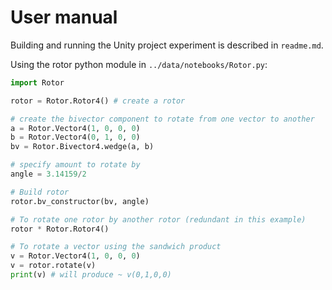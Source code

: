 # User manual 

<!-- Describe how to use your software, if this makes sense for your code. Almost all projects should have at least some instructions on how to run the code. More extensive instructions can be provided here. -->

Building and running the Unity project experiment is described in `readme.md`.

Using the rotor python module in `../data/notebooks/Rotor.py`:
```py
import Rotor

rotor = Rotor.Rotor4() # create a rotor

# create the bivector component to rotate from one vector to another
a = Rotor.Vector4(1, 0, 0, 0)
b = Rotor.Vector4(0, 1, 0, 0)
bv = Rotor.Bivector4.wedge(a, b)

# specify amount to rotate by
angle = 3.14159/2

# Build rotor
rotor.bv_constructor(bv, angle)

# To rotate one rotor by another rotor (redundant in this example)
rotor * Rotor.Rotor4()

# To rotate a vector using the sandwich product
v = Rotor.Vector4(1, 0, 0, 0)
v = rotor.rotate(v)
print(v) # will produce ~ v(0,1,0,0)
```